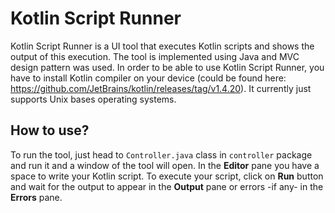 # Kotlin Script Runner
Kotlin Script Runner is a UI tool that executes Kotlin scripts and shows the output of this execution. The tool is implemented using Java and MVC design pattern
was used. In order to be able to use Kotlin Script Runner, you have to install Kotlin compiler on your device 
(could be found here: https://github.com/JetBrains/kotlin/releases/tag/v1.4.20). It currently just supports Unix bases operating systems.

## How to use?
To run the tool, just head to `Controller.java` class in `controller` package and run it and a window of the tool will open. In the **Editor** pane you have a space to write your
Kotlin script. To execute your script, click on **Run** button and wait for the output to appear in the **Output** pane or errors -if any- in the **Errors**
pane.
